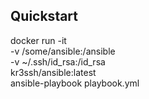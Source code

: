 ## Quickstart

docker run -it \
  -v /some/ansible:/ansible \
  -v ~/.ssh/id_rsa:/id_rsa \
  kr3ssh/ansible:latest \
  ansible-playbook playbook.yml
